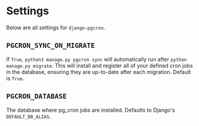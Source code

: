 # Settings

Below are all settings for `django-pgcron`.

## `PGCRON_SYNC_ON_MIGRATE`

If `True`, `python3 manage.py pgcron sync` will automatically run after `python manage.py migrate`. This will install and register all of your defined cron jobs in the database, ensuring they are up-to-date after each migration. Default is `True`.

## `PGCRON_DATABASE`

The database where pg_cron jobs are installed. Defaults to Django's `DEFAULT_DB_ALIAS`.
